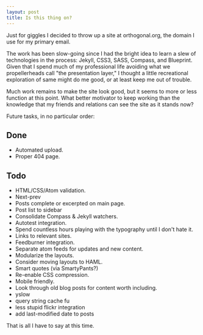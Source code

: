 ```yaml
---
layout: post
title: Is this thing on?
---
```

Just for giggles I decided to throw up a site at orthogonal.org, the domain I use for my primary email.

The work has been slow-going since I had the bright idea to learn a slew of technologies in the process:  Jekyll, CSS3, SASS, Compass, and Blueprint.  Given that I spend much of my professional life avoiding what we propellerheads call "the presentation layer," I thought a little recreational exploration of same might do me good, or at least keep me out of trouble.

Much work remains to make the site look good, but it seems to more or less function at this point.  What better motivator to keep working than the knowledge that my friends and relations can see the site as it stands now?

Future tasks, in no particular order:

## Done
* Automated upload.
* Proper 404 page.

## Todo
* HTML/CSS/Atom validation.
* Next-prev
* Posts complete or excerpted on main page.
* Post list to sidebar
* Consolidate Compass & Jekyll watchers.
* Autotest integration.
* Spend countless hours playing with the typography until I don't hate it.
* Links to relevant sites.
* Feedburner integration.
* Separate atom feeds for updates and new content.
* Modularize the layouts.
* Consider moving layouts to HAML.
* Smart quotes (via SmartyPants?)
* Re-enable CSS compression.
* Mobile friendly.
* Look through old blog posts for content worth including.
* yslow
* query string cache fu
* less stupid flickr integration
* add last-modified date to posts

That is all I have to say at this time.

